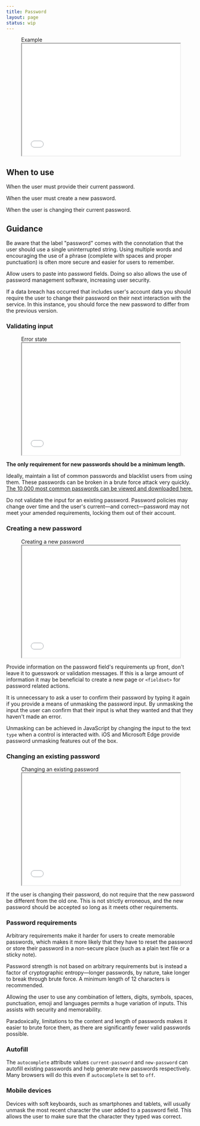 ```yaml
---
title: Password
layout: page
status: wip
---
```


<figure class="iframe">
<figcaption class="iframe__label">Example</figcaption>
<iframe class="iframe__frame" src="{{ "/example/password" | relative_url }}" width="100%" height="300"></iframe>
</figure>

## When to use

When the user must provide their current password.

When the user must create a new password.

When the user is changing their current password.

## Guidance

Be aware that the label "password" comes with the connotation that the user should use a single uninterrupted string. Using multiple words and encouraging the use of a phrase (complete with spaces and proper punctuation) is often more secure and easier for users to remember.

Allow users to paste into password fields. Doing so also allows the use of password management software, increasing user security.

If a data breach has occurred that includes user's account data you should require the user to change their password on their next interaction with the service. In this instance, you should force the new password to differ from the previous version.

### Validating input

<figure class="iframe">
<figcaption class="iframe__label">Error state</figcaption>
<iframe class="iframe__frame" src="{{ "/example/password-error" | relative_url }}" width="100%" height="300"></iframe>
</figure>

**The only requirement for new passwords should be a minimum length.**

Ideally, maintain a list of common passwords and blacklist users from using them. These passwords can be broken in a brute force attack very quickly. [The 10,000 most common passwords can be viewed and downloaded here.](https://www.passwordrandom.com/most-popular-passwords)

Do not validate the input for an existing password. Password policies may change over time and the user's current—and correct—password may not meet your amended requirements, locking them out of their account.

### Creating a new password

<figure class="iframe">
<figcaption class="iframe__label">Creating a new password</figcaption>
<iframe class="iframe__frame" src="{{ "/example/password-new" | relative_url }}" width="100%" height="300"></iframe>
</figure>

Provide information on the password field's requirements up front, don't leave it to guesswork or validation messages. If this is a large amount of information it may be beneficial to create a new page or `<fieldset>` for password related actions.

It is unnecessary to ask a user to confirm their password by typing it again if you provide a means of unmasking the password input. By unmasking the input the user can confirm that their input is what they wanted and that they haven't made an error.

Unmasking can be achieved in JavaScript by changing the input to the text `type` when a control is interacted with. iOS and Microsoft Edge provide password unmasking features out of the box. 

### Changing an existing password

<figure class="iframe">
<figcaption class="iframe__label">Changing an existing password</figcaption>
<iframe class="iframe__frame" src="{{ "/example/password-change" | relative_url }}" width="100%" height="300"></iframe>
</figure> 

If the user is changing their password, do not require that the new password be different from the old one. This is not strictly erroneous, and the new password should be accepted so long as it meets other requirements. 

### Password requirements

Arbitrary requirements make it harder for users to create memorable passwords, which makes it more likely that they have to reset the password or store their password in a non-secure place (such as a plain text file or a sticky note).

Password strength is not based on arbitrary requirements but is instead a factor of cryptographic entropy—longer passwords, by nature, take longer to break through brute force. A minimum length of 12 characters is recommended.

Allowing the user to use any combination of letters, digits, symbols, spaces, punctuation, emoji and languages permits a huge variation of inputs. This assists with security and memorability. 

Paradoxically, limitations to the content and length of passwords makes it easier to brute force them, as there are significantly fewer valid passwords possible. 

### Autofill

The `autocomplete` attribute values `current-password` and `new-password` can autofill existing passwords and help generate new passwords respectively. Many browsers will do this even if `autocomplete` is set to `off`. 

### Mobile devices

Devices with soft keyboards, such as smartphones and tablets, will usually unmask the most recent character the user added to a password field. This allows the user to make sure that the character they typed was correct.